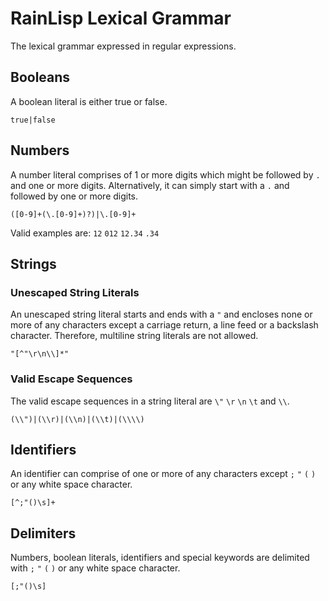 ﻿# RainLisp Lexical Grammar
The lexical grammar expressed in regular expressions.

## Booleans
A boolean literal is either true or false.
```
true|false
```

## Numbers
A number literal comprises of 1 or more digits which might be followed by `.` and one or more digits. Alternatively, it can simply start with a `.` and followed by one or more digits.
```
([0-9]+(\.[0-9]+)?)|\.[0-9]+
```
Valid examples are: `12` `012` `12.34` `.34`

## Strings
### Unescaped String Literals
An unescaped string literal starts and ends with a `"` and encloses none or more of any characters except a carriage return, a line feed or a backslash character. Therefore, multiline string literals are not allowed.
```
"[^"\r\n\\]*"
```
### Valid Escape Sequences
The valid escape sequences in a string literal are `\"` `\r` `\n` `\t` and `\\`.
```
(\\")|(\\r)|(\\n)|(\\t)|(\\\\)
```

## Identifiers
An identifier can comprise of one or more of any characters except `;` `"` `(` `)` or any white space character.
```
[^;"()\s]+
```

## Delimiters
Numbers, boolean literals, identifiers and special keywords are delimited with `;` `"` `(` `)` or any white space character.
```
[;"()\s]
```

